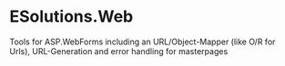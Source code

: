 # ESolutions.Web
Tools for ASP.WebForms including an URL/Object-Mapper (like O/R for Urls), URL-Generation and error handling for masterpages
